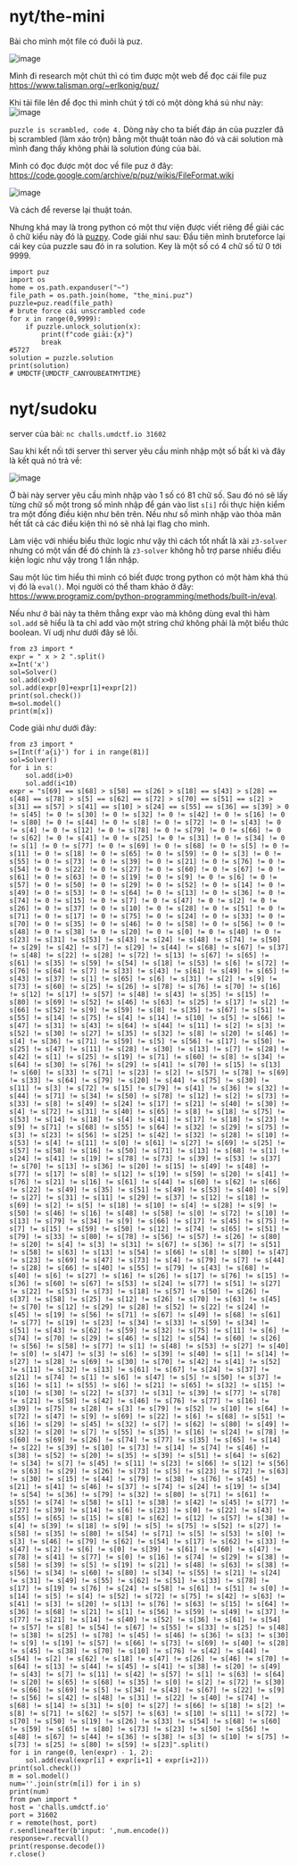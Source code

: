 
# nyt/the-mini

Bài cho mình một file có đuôi là puz.

![image](https://github.com/user-attachments/assets/c0ea380e-a90c-4952-a2c2-2c7bb4c29668)


Mình đi research một chút thì có tìm được một web để đọc cái file puz https://www.talisman.org/~erlkonig/puz/

Khi tải file lên để đọc thì mình chút ý tới có một dòng khá sú như này: 
![image](https://github.com/user-attachments/assets/b2114727-5fdc-453a-b443-04e736b59eee)


`puzzle is scrambled, code 4.`
Dòng này cho ta biết đáp án của puzzler đã bị scrambled (làm xáo trộn) bằng một thuật toán nào đó và cái solution mà mình đang thấy không phải là solution đúng của bài. 

Mình có đọc được một doc về file puz ở đây: https://code.google.com/archive/p/puz/wikis/FileFormat.wiki


![image](https://github.com/user-attachments/assets/a9f04f79-f56f-41a5-a15a-6b2239d255a0)


Và cách để reverse lại thuật toán. 

Nhưng khá may là trong python có một thư viện được viết riêng để giải các ô chữ kiểu này đó là [puzpy](https://github.com/alexdej/puzpy/tree/master). 
Code giải như sau: Đầu tiên mình bruteforce lại cái key của puzzle sau đó in ra solution. Key là một số có 4 chữ số từ 0 tới 9999. 

```python=
import puz
import os
home = os.path.expanduser("~")  
file_path = os.path.join(home, "the_mini.puz")
puzzle=puz.read(file_path)
# brute force cái unscrambled code
for x in range(0,9999):
    if puzzle.unlock_solution(x):
        print(f"code giải:{x}")
        break
#5727
solution = puzzle.solution
print(solution)
# UMDCTF{UMDCTF_CANYOUBEATMYTIME}
```

# nyt/sudoku
server của bài: `nc challs.umdctf.io 31602`

Sau khi kết nối tới server thì server yêu cầu mình nhập một số bất kì và đây là kết quả nó trả về: 

![image](https://github.com/user-attachments/assets/ac66612d-03ca-495c-b35e-11b25712ad08)


Ở bài này server yêu cầu mình nhập vào 1 số có 81 chữ số. Sau đó nó sẽ lấy từng chữ số một trong số mình nhập để gán vào list `s[i]` rồi thực hiện kiểm tra một đống điều kiện như bên trên. Nếu như số mình nhập vào thỏa mãn hết tất cả các điều kiện thì nó sẽ nhả lại flag cho mình.

Làm việc với nhiều biểu thức logic như vậy thì cách tốt nhất là xài `z3-solver` nhưng có một vấn đề đó chính là `z3-solver` không hỗ trợ parse nhiều điều kiện logic như vậy trong 1 lần nhập. 

Sau một lúc tìm hiểu thì mình có biết được trong python có một hàm khá thú vị đó là `eval()`. Mọi người có thể tham khảo ở đây: https://www.programiz.com/python-programming/methods/built-in/eval.

Nếu như ở bài này ta thêm thẳng expr vào mà không dùng eval thì hàm `sol.add` sẽ hiểu là ta chỉ add vào một string chứ không phải là một biểu thức boolean.
Ví udj như dưới đây sẽ lỗi. 
```python=
from z3 import *
expr = " x > 2 ".split()
x=Int('x')
sol=Solver()
sol.add(x>0)
sol.add(expr[0]+expr[1]+expr[2])
print(sol.check())
m=sol.model()
print(m[x])
```

Code giải như dưới đây:

```python=
from z3 import *
s=[Int(f'a{i}') for i in range(81)]
sol=Solver()
for i in s:
    sol.add(i>0)
    sol.add(i<10)
expr = "s[69] == s[68] > s[58] == s[26] > s[18] == s[43] > s[28] == s[48] == s[78] > s[5] == s[62] == s[72] > s[70] == s[51] == s[2] > s[31] == s[57] > s[41] == s[10] > s[24] == s[55] == s[36] == s[39] > 0 != s[45] != 0 != s[30] != 0 != s[32] != 0 != s[42] != 0 != s[16] != 0 != s[80] != 0 != s[44] != 0 != s[8] != 0 != s[72] != 0 != s[43] != 0 != s[4] != 0 != s[12] != 0 != s[78] != 0 != s[79] != 0 != s[66] != 0 != s[62] != 0 != s[41] != 0 != s[25] != 0 != s[31] != 0 != s[34] != 0 != s[1] != 0 != s[77] != 0 != s[69] != 0 != s[68] != 0 != s[5] != 0 != s[11] != 0 != s[18] != 0 != s[65] != 0 != s[59] != 0 != s[3] != 0 != s[55] != 0 != s[73] != 0 != s[39] != 0 != s[21] != 0 != s[76] != 0 != s[54] != 0 != s[22] != 0 != s[27] != 0 != s[60] != 0 != s[67] != 0 != s[61] != 0 != s[63] != 0 != s[19] != 0 != s[9] != 0 != s[6] != 0 != s[57] != 0 != s[50] != 0 != s[29] != 0 != s[52] != 0 != s[14] != 0 != s[49] != 0 != s[53] != 0 != s[64] != 0 != s[13] != 0 != s[36] != 0 != s[74] != 0 != s[15] != 0 != s[7] != 0 != s[47] != 0 != s[2] != 0 != s[26] != 0 != s[37] != 0 != s[10] != 0 != s[28] != 0 != s[51] != 0 != s[71] != 0 != s[17] != 0 != s[75] != 0 != s[24] != 0 != s[33] != 0 != s[70] != 0 != s[35] != 0 != s[46] != 0 != s[58] != 0 != s[56] != 0 != s[48] != 0 != s[38] != 0 != s[20] != 0 != s[0] != 0 != s[40] != 0 != s[23] != s[31] != s[53] != s[43] != s[24] != s[48] != s[74] != s[50] != s[29] != s[42] != s[7] != s[29] != s[44] != s[68] != s[67] != s[37] != s[48] != s[22] != s[28] != s[72] != s[13] != s[67] != s[65] != s[61] != s[35] != s[59] != s[54] != s[18] != s[53] != s[6] != s[72] != s[76] != s[64] != s[7] != s[33] != s[43] != s[61] != s[49] != s[65] != s[43] != s[37] != s[1] != s[65] != s[6] != s[31] != s[2] != s[9] != s[73] != s[60] != s[25] != s[26] != s[78] != s[76] != s[70] != s[16] != s[12] != s[17] != s[57] != s[48] != s[43] != s[35] != s[15] != s[80] != s[69] != s[52] != s[46] != s[63] != s[25] != s[17] != s[2] != s[66] != s[52] != s[9] != s[59] != s[8] != s[35] != s[67] != s[51] != s[55] != s[14] != s[75] != s[4] != s[14] != s[10] != s[5] != s[66] != s[47] != s[31] != s[43] != s[64] != s[44] != s[11] != s[2] != s[3] != s[52] != s[30] != s[27] != s[35] != s[32] != s[8] != s[20] != s[46] != s[4] != s[36] != s[71] != s[59] != s[5] != s[56] != s[17] != s[50] != s[25] != s[47] != s[11] != s[28] != s[30] != s[13] != s[7] != s[28] != s[42] != s[1] != s[25] != s[19] != s[71] != s[60] != s[8] != s[34] != s[64] != s[30] != s[76] != s[29] != s[41] != s[70] != s[15] != s[13] != s[60] != s[33] != s[71] != s[23] != s[2] != s[57] != s[78] != s[69] != s[33] != s[64] != s[79] != s[20] != s[44] != s[75] != s[30] != s[11] != s[3] != s[72] != s[15] != s[79] != s[41] != s[36] != s[32] != s[44] != s[71] != s[34] != s[50] != s[78] != s[12] != s[2] != s[73] != s[33] != s[8] != s[49] != s[24] != s[17] != s[21] != s[40] != s[30] != s[4] != s[72] != s[31] != s[40] != s[65] != s[8] != s[18] != s[75] != s[53] != s[14] != s[18] != s[4] != s[41] != s[17] != s[18] != s[23] != s[9] != s[71] != s[68] != s[55] != s[64] != s[32] != s[29] != s[75] != s[3] != s[23] != s[56] != s[25] != s[42] != s[32] != s[28] != s[10] != s[53] != s[4] != s[11] != s[0] != s[61] != s[27] != s[69] != s[25] != s[57] != s[58] != s[16] != s[50] != s[71] != s[13] != s[68] != s[1] != s[24] != s[41] != s[19] != s[78] != s[73] != s[39] != s[53] != s[37] != s[70] != s[13] != s[36] != s[20] != s[15] != s[49] != s[48] != s[77] != s[17] != s[8] != s[12] != s[19] != s[59] != s[20] != s[41] != s[76] != s[21] != s[16] != s[61] != s[44] != s[60] != s[62] != s[66] != s[22] != s[49] != s[35] != s[51] != s[49] != s[53] != s[40] != s[9] != s[27] != s[31] != s[11] != s[29] != s[37] != s[12] != s[18] != s[69] != s[2] != s[5] != s[18] != s[10] != s[4] != s[28] != s[9] != s[50] != s[46] != s[16] != s[48] != s[58] != s[0] != s[72] != s[10] != s[13] != s[79] != s[34] != s[9] != s[66] != s[17] != s[45] != s[75] != s[7] != s[15] != s[59] != s[50] != s[12] != s[74] != s[65] != s[51] != s[79] != s[33] != s[80] != s[78] != s[56] != s[57] != s[26] != s[80] != s[20] != s[4] != s[3] != s[31] != s[67] != s[36] != s[7] != s[51] != s[58] != s[63] != s[13] != s[54] != s[66] != s[8] != s[80] != s[47] != s[23] != s[69] != s[47] != s[73] != s[4] != s[79] != s[7] != s[44] != s[28] != s[66] != s[40] != s[55] != s[79] != s[43] != s[68] != s[40] != s[6] != s[27] != s[16] != s[26] != s[17] != s[76] != s[15] != s[36] != s[60] != s[67] != s[53] != s[24] != s[77] != s[51] != s[27] != s[22] != s[53] != s[73] != s[18] != s[57] != s[50] != s[26] != s[37] != s[58] != s[25] != s[12] != s[26] != s[70] != s[63] != s[45] != s[70] != s[12] != s[29] != s[28] != s[52] != s[22] != s[24] != s[45] != s[19] != s[56] != s[71] != s[67] != s[49] != s[68] != s[61] != s[77] != s[19] != s[23] != s[34] != s[33] != s[59] != s[34] != s[51] != s[43] != s[62] != s[59] != s[32] != s[75] != s[11] != s[6] != s[74] != s[70] != s[29] != s[46] != s[12] != s[54] != s[60] != s[26] != s[56] != s[58] != s[77] != s[1] != s[48] != s[53] != s[27] != s[40] != s[0] != s[47] != s[3] != s[6] != s[39] != s[40] != s[1] != s[14] != s[27] != s[28] != s[69] != s[30] != s[70] != s[42] != s[41] != s[52] != s[11] != s[32] != s[13] != s[61] != s[67] != s[24] != s[37] != s[21] != s[74] != s[1] != s[6] != s[47] != s[5] != s[50] != s[37] != s[16] != s[1] != s[55] != s[6] != s[21] != s[65] != s[32] != s[15] != s[10] != s[30] != s[22] != s[37] != s[31] != s[39] != s[77] != s[78] != s[21] != s[58] != s[42] != s[46] != s[76] != s[77] != s[16] != s[39] != s[75] != s[28] != s[3] != s[79] != s[52] != s[10] != s[64] != s[72] != s[47] != s[9] != s[69] != s[22] != s[6] != s[68] != s[51] != s[16] != s[29] != s[45] != s[32] != s[7] != s[62] != s[80] != s[49] != s[32] != s[20] != s[7] != s[55] != s[35] != s[16] != s[24] != s[78] != s[60] != s[69] != s[26] != s[74] != s[77] != s[35] != s[65] != s[14] != s[22] != s[39] != s[10] != s[73] != s[14] != s[74] != s[46] != s[38] != s[52] != s[20] != s[35] != s[39] != s[51] != s[64] != s[62] != s[34] != s[7] != s[45] != s[11] != s[23] != s[66] != s[12] != s[56] != s[63] != s[29] != s[26] != s[73] != s[5] != s[23] != s[72] != s[63] != s[30] != s[15] != s[44] != s[79] != s[38] != s[76] != s[45] != s[21] != s[41] != s[46] != s[37] != s[74] != s[24] != s[19] != s[34] != s[54] != s[36] != s[79] != s[32] != s[80] != s[71] != s[61] != s[55] != s[74] != s[58] != s[1] != s[38] != s[42] != s[45] != s[77] != s[27] != s[39] != s[14] != s[6] != s[23] != s[0] != s[22] != s[43] != s[55] != s[65] != s[15] != s[8] != s[62] != s[12] != s[57] != s[38] != s[4] != s[39] != s[18] != s[9] != s[5] != s[75] != s[52] != s[27] != s[58] != s[35] != s[80] != s[54] != s[71] != s[5] != s[53] != s[0] != s[3] != s[46] != s[79] != s[62] != s[54] != s[17] != s[62] != s[33] != s[47] != s[2] != s[6] != s[0] != s[39] != s[61] != s[60] != s[47] != s[78] != s[41] != s[77] != s[0] != s[16] != s[74] != s[29] != s[38] != s[58] != s[39] != s[5] != s[19] != s[21] != s[48] != s[63] != s[38] != s[56] != s[34] != s[60] != s[80] != s[34] != s[55] != s[21] != s[24] != s[31] != s[49] != s[55] != s[62] != s[51] != s[33] != s[78] != s[17] != s[19] != s[76] != s[24] != s[58] != s[61] != s[51] != s[0] != s[14] != s[5] != s[4] != s[52] != s[72] != s[75] != s[42] != s[63] != s[41] != s[3] != s[20] != s[13] != s[76] != s[63] != s[15] != s[64] != s[36] != s[68] != s[21] != s[1] != s[56] != s[59] != s[49] != s[37] != s[77] != s[21] != s[14] != s[40] != s[52] != s[36] != s[61] != s[54] != s[57] != s[8] != s[54] != s[67] != s[55] != s[33] != s[25] != s[48] != s[38] != s[25] != s[78] != s[45] != s[46] != s[36] != s[3] != s[30] != s[9] != s[19] != s[57] != s[66] != s[73] != s[69] != s[40] != s[28] != s[45] != s[38] != s[70] != s[10] != s[76] != s[42] != s[44] != s[54] != s[2] != s[62] != s[18] != s[47] != s[26] != s[46] != s[70] != s[64] != s[13] != s[44] != s[45] != s[41] != s[38] != s[20] != s[49] != s[43] != s[7] != s[11] != s[42] != s[57] != s[1] != s[63] != s[64] != s[20] != s[65] != s[68] != s[35] != s[0] != s[2] != s[72] != s[30] != s[66] != s[69] != s[5] != s[34] != s[43] != s[67] != s[22] != s[9] != s[56] != s[42] != s[48] != s[31] != s[22] != s[40] != s[74] != s[68] != s[14] != s[31] != s[0] != s[27] != s[66] != s[18] != s[2] != s[8] != s[71] != s[62] != s[57] != s[63] != s[10] != s[11] != s[72] != s[70] != s[50] != s[19] != s[26] != s[33] != s[54] != s[68] != s[60] != s[59] != s[65] != s[80] != s[73] != s[23] != s[50] != s[56] != s[48] != s[67] != s[44] != s[36] != s[38] != s[3] != s[10] != s[75] != s[73] != s[25] != s[80] != s[59] != s[23]".split()
for i in range(0, len(expr) - 1, 2):
    sol.add(eval(expr[i] + expr[i+1] + expr[i+2]))
print(sol.check())
m = sol.model()
num=''.join(str(m[i]) for i in s)
print(num)
from pwn import *
host = 'challs.umdctf.io'
port = 31602
r = remote(host, port)
r.sendlineafter(b'input: ',num.encode())
response=r.recvall()
print(response.decode())
r.close()
```
